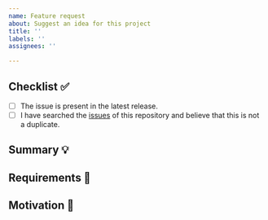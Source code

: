 ```yaml
---
name: Feature request
about: Suggest an idea for this project
title: ''
labels: ''
assignees: ''

---
```


<!-- Provide a general summary of the feature in the Title above -->

## Checklist ✅

<!--
  Thank you very much for contributing to Kaizen by creating an issue!
  To avoid duplicate issues we ask you to check off the following list.
-->

<!-- Checked checkbox should look like this: [x] -->

- [ ] The issue is present in the latest release.
- [ ] I have searched the [issues](https://github.com/rulo-code/My-protfolio/issues) of this repository and believe that this is not a duplicate.

## Summary 💡

<!-- Describe how it should work. -->

## Requirements 🌈

<!-- Provide a description of the requirements the feature should accomplish. -->

## Motivation 🔦
